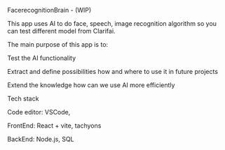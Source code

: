 FacerecognitionBrain - (WIP)

This app uses AI to do face, speech, image recognition algorithm so you can test different model from Clarifai.

The main purpose of this app is to:

Test the AI functionality

Extract and define possibilities how and where to use it in future projects

Extend the knowledge how can we use AI more efficiently

Tech stack

Code editor:
VSCode,

FrontEnd:
React + vite, tachyons

BackEnd:
Node.js,
SQL
